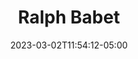 ---
date: 2023-03-02T11:54:12-05:00
title: "Ralph Babet"
seo_title: "contact senator Ralph Babet "
subheader:
     greeting: Contact Senator Ralph Babet
     description: Ralph Emmanuel Didier "Deej" Babet is an Australian politician and a member of the United Australia Party. He was elected to represent Victoria in the Australian Senate at the 2022 Australian federal election, commencing his six-year term on 1 July 2022.
description: Contact senator Ralph Babet of victoria. Contact information for Ralph Babet includes email address, phone number, and mailing address.
image: ralph-babet.jpeg
video: 
url: /victoria/ralph-babet/
weight: 1
layout: course_home


####candidate
name: Ralph Babet
state:	victoria
party:	United Australia Party
role: senator
inoffice: current
born:	 29-6-1983
elected: 26-7-2022
mailing1:	Level 14, 90 Collins Street Melbourne, VIC, 3000
mailing2: PO Box 6100 Senate Parliament House Canberra ACT 2600
phone1:	(03) 9070 1900
phone2: (02) 6277 3401
fax1:
fax2:
website: https://www.aph.gov.au/Senators_and_Members/Parliamentarian?MPID=300706
twitter: senatorbabet
facebook: senatorbabet
---
